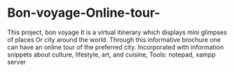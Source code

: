 # Bon-voyage-Online-tour-
This project, bon voyage It is a virtual itinerary which displays mini glimpses of places Or city around the world. Through this informative brochure one can have an online tour of the preferred city. Incorporated with information snippets about culture, lifestyle, art, and cuisine,   Tools: notepad, xampp server
